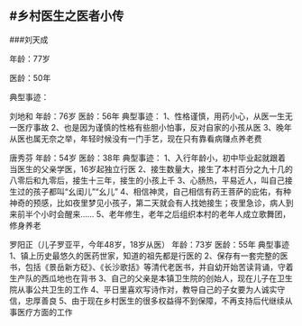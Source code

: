 #乡村医生之医者小传
-----------
###刘天成

年龄：77岁

医龄：50年

典型事迹：
[^demo]:误入医门，从医在当时属无奈之举，因为自己考上的天然气专科学校倒闭
[^demo]:从中医开始入门学习，跟着老药农翻山越岭地去认药、采药、尝药
[^demo]:行医50年，医术高明，为周围的村民服务了整整50年

刘地和
年龄：76岁
医龄：56年
典型事迹：
1、性格谨慎，用药小心，从医一生无一医疗事故
2、也是因为谨慎的性格有些胆小怕事，反对自家的小孩从医
3、晚年从医也属无奈之举，年轻时候没有一门手艺，现在只有靠看病赚点养老费

唐秀芬
年龄：54岁
医龄：38年
典型事迹：
1、入行年龄小，初中毕业起就跟着当医生的父亲学医，16岁起独立行医
2、接生数量大，接生了本村百分之九十几的八零后和九零后，接生十三年，接生的小孩上千
3、心肠热，平易近人，叫自己接生过的孩子都叫“幺闺儿”“幺儿”
4、相信神灵，自己相信有药王菩萨的庇佑，有种神奇的预感，比如夜里梦见小孩子，第二天就会有人找她接生；夜里急诊，病人到来前半个小时会醒来……
5、老年修生，老年之后组织本村的老年人成立歌舞团，修身养老

罗阳正（儿子罗亚平，今年48岁，18岁从医）
年龄：73岁
医龄：55年
典型事迹
1、镇上历史最悠久的医药世家，知道的祖先都是行医的
2、保存有一套完整的医书，包括《景岳新方砭》、《长沙歌括》等清代老医书，并自幼开始苦读背诵，守着生产队的西瓜地也在背书
3、自己的父亲是本镇卫生院的创始人，现在儿子在卫生院从事公共卫生的工作
4、平日里喜欢写诗作对，教导自己的子女要为人诚实守信，忠厚善良
5、由于现在乡村医生的很多权益得不到保障，不再支持后代继续从事医疗方面的工作
